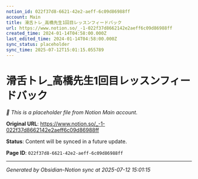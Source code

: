 ```yaml
---
notion_id: 022f37d8-6621-42e2-aeff-6c09d86988ff
account: Main
title: 滑舌トレ_高橋先生1回目レッスンフィードバック
url: https://www.notion.so/_-1-022f37d8662142e2aeff6c09d86988ff
created_time: 2024-01-14T04:58:00.000Z
last_edited_time: 2024-01-14T04:58:00.000Z
sync_status: placeholder
sync_time: 2025-07-12T15:01:15.055789
---
```


# 滑舌トレ_高橋先生1回目レッスンフィードバック

*🔄 This is a placeholder file from Notion Main account.*

**Original URL**: https://www.notion.so/_-1-022f37d8662142e2aeff6c09d86988ff

**Status**: Content will be synced in a future update.

**Page ID**: `022f37d8-6621-42e2-aeff-6c09d86988ff`

---

*Generated by Obsidian-Notion sync at 2025-07-12 15:01:15*
